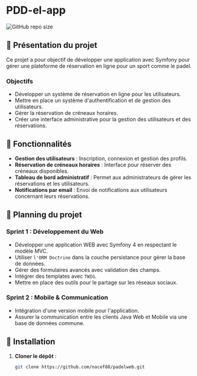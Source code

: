 # PDD-el-app
![GitHub repo size](https://img.shields.io/github/repo-size/nacef88/padelweb)

## 🧰 Présentation du projet

Ce projet a pour objectif de développer une application avec Symfony pour gérer une plateforme de réservation en ligne pour un sport comme le padel.

### Objectifs
- Développer un système de réservation en ligne pour les utilisateurs.
- Mettre en place un système d'authentification et de gestion des utilisateurs.
- Gérer la réservation de créneaux horaires.
- Créer une interface administrative pour la gestion des utilisateurs et des réservations.

## 🚀 Fonctionnalités
- **Gestion des utilisateurs** : Inscription, connexion et gestion des profils.
- **Réservation de créneaux horaires** : Interface pour réserver des créneaux disponibles.
- **Tableau de bord administratif** : Permet aux administrateurs de gérer les réservations et les utilisateurs.
- **Notifications par email** : Envoi de notifications aux utilisateurs concernant leurs réservations.

## 📅 Planning du projet

### Sprint 1 : Développement du Web
- Développer une application WEB avec Symfony 4 en respectant le modèle MVC.
- Utiliser `l'ORM Doctrine` dans la couche persistance pour gérer la base de données.
- Gérer des formulaires avancés avec validation des champs.
- Intégrer des templates avec `TWIG`.
- Mettre en place des outils pour le partage sur les réseaux sociaux.

### Sprint 2 : Mobile & Communication
- Intégration d'une version mobile pour l'application.
- Assurer la communication entre les clients Java Web et Mobile via une base de données commune.

## 🔧 Installation

1. **Cloner le dépôt** :
   ```bash
   git clone https://github.com/nacef88/padelweb.git
